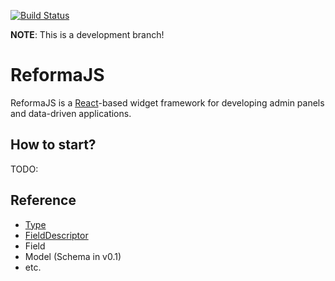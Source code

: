 [![Build Status](https://travis-ci.com/dimakura/reforma.svg?branch=master)](https://travis-ci.com/dimakura/reforma)

**NOTE**: This is a development branch!

# ReformaJS

ReformaJS is a [React](https://reactjs.org/)-based widget framework for developing admin panels and data-driven applications.

## How to start?

TODO:

## Reference

- [Type](./docs/type.md)
- [FieldDescriptor](./docs/field_descriptor.md)
- Field
- Model (Schema in v0.1)
- etc.
